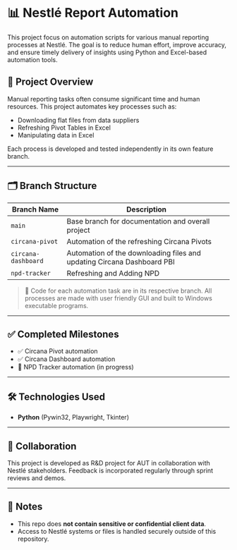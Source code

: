 # 📊 Nestlé Report Automation

This project focus on automation scripts for various manual reporting processes at Nestlé. The goal is to reduce human effort, improve accuracy, and ensure timely delivery of insights using Python and Excel-based automation tools.

## 🚀 Project Overview

Manual reporting tasks often consume significant time and human resources. This project automates key processes such as:

- Downloading flat files from data suppliers
- Refreshing Pivot Tables in Excel
- Manipulating data in Excel

Each process is developed and tested independently in its own feature branch.

---

## 🗂️ Branch Structure

| Branch Name          | Description |
|----------------------|-------------|
| `main`               | Base branch for documentation and overall project |
| `circana-pivot`      | Automation of the refreshing Circana Pivots |
| `circana-dashboard`  | Automation of the downloading files and updating Circana Dashboard PBI |
| `npd-tracker`        | Refreshing and Adding NPD |

> 🔧 Code for each automation task are in its respective branch.
> All processes are made with user friendly GUI and built to Windows executable programs.
---

## ✅ Completed Milestones

- ✅ Circana Pivot automation
- ✅ Circana Dashboard automation
- 🔄 NPD Tracker automation (in progress)

---

## 🛠️ Technologies Used

- **Python** (Pywin32, Playwright, Tkinter)

---

## 🤝 Collaboration

This project is developed as R&D project for AUT in collaboration with Nestlé stakeholders. Feedback is incorporated regularly through sprint reviews and demos. 


---

## 📌 Notes

- This repo does **not contain sensitive or confidential client data**.
- Access to Nestlé systems or files is handled securely outside of this repository.
